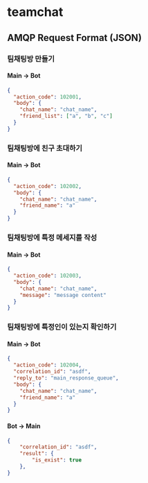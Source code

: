 # teamchat

## AMQP Request Format (JSON)

### 팀채팅방 만들기

#### Main -> Bot

```json
{
  "action_code": 102001,
  "body": {
    "chat_name": "chat_name",
    "friend_list": ["a", "b", "c"]
  }
}
```

### 팀채팅방에 친구 초대하기

#### Main -> Bot

```json
{
  "action_code": 102002,
  "body": {
    "chat_name": "chat_name",
    "friend_name": "a"
  }
}
```

### 팀채팅방에 특정 메세지를 작성

#### Main -> Bot

```json
{
  "action_code": 102003,
  "body": {
    "chat_name": "chat_name",
    "message": "message content"
  }
}
```

### 팀채팅방에 특정인이 있는지 확인하기

#### Main -> Bot

```json
{
  "action_code": 102004,
  "correlation_id": "asdf",
  "reply_to": "main_response_queue",
  "body": {
    "chat_name": "chat_name",
    "friend_name": "a"
  }
}
```

#### Bot -> Main

```json
{
    "correlation_id": "asdf",
    "result": {
        "is_exist": true
    },
}
```

